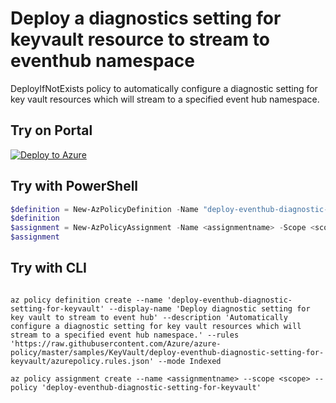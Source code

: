 # Deploy a diagnostics setting for keyvault resource to stream to eventhub namespace

DeployIfNotExists policy to automatically configure a diagnostic setting for key vault resources which will stream to a specified event hub namespace.

## Try on Portal

[![Deploy to Azure](http://azuredeploy.net/deploybutton.png)](https://portal.azure.com/#blade/Microsoft_Azure_Policy/CreatePolicyDefinitionBlade/uri/https%3A%2F%2Fraw.githubusercontent.com%2FAzure%2Fazure-policy%2Fmaster%2Fsamples%2FKeyVault%2Fdeploy-eventhub-diagnostic-setting-for-keyvault%2Fazurepolicy.json)

## Try with PowerShell

````powershell
$definition = New-AzPolicyDefinition -Name "deploy-eventhub-diagnostic-setting-for-keyvault" -DisplayName "Deploy diagnostic setting for key vault to stream to event hub" -description "Automatically configure a diagnostic setting for key vault resources which will stream to a specified event hub namespace." -Policy 'https://raw.githubusercontent.com/Azure/azure-policy/master/samples/KeyVault/deploy-eventhub-diagnostic-setting-for-keyvault/azurepolicy.rules.json' -Mode Indexed
$definition
$assignment = New-AzPolicyAssignment -Name <assignmentname> -Scope <scope> -PolicyDefinition $definition
$assignment 
````



## Try with CLI

````cli

az policy definition create --name 'deploy-eventhub-diagnostic-setting-for-keyvault' --display-name 'Deploy diagnostic setting for key vault to stream to event hub' --description 'Automatically configure a diagnostic setting for key vault resources which will stream to a specified event hub namespace.' --rules 'https://raw.githubusercontent.com/Azure/azure-policy/master/samples/KeyVault/deploy-eventhub-diagnostic-setting-for-keyvault/azurepolicy.rules.json' --mode Indexed

az policy assignment create --name <assignmentname> --scope <scope> --policy 'deploy-eventhub-diagnostic-setting-for-keyvault' 

````
